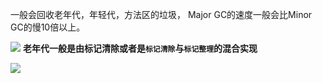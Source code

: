 一般会回收老年代，年轻代，方法区的垃圾， Major GC的速度一般会比Minor GC的慢10倍以上。



![](https://youpaiyun.zongqilive.cn/image/20200522165511.png)
**老年代一般是由标记清除或者是`标记清除`与`标记整理`的混合实现**



![](https://youpaiyun.zongqilive.cn/image/20200522165532.png)

